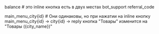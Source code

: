 balance                      # это inline кнопка есть в двух местах
bot_support
referral_code

main_menu_city{id}           # Они одинаковы, но при нажатии на inline кнопку main_menu_city{id}  ->
city{id}                    -> reply кнопка "Товары" изменится на "Товары ({city_name})"
